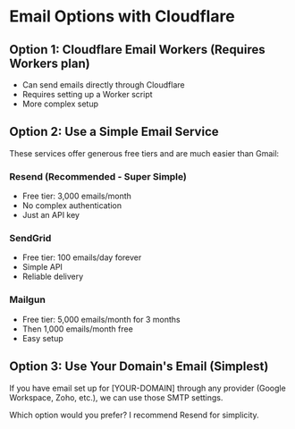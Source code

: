# Email Options with Cloudflare

## Option 1: Cloudflare Email Workers (Requires Workers plan)
- Can send emails directly through Cloudflare
- Requires setting up a Worker script
- More complex setup

## Option 2: Use a Simple Email Service
These services offer generous free tiers and are much easier than Gmail:

### Resend (Recommended - Super Simple)
- Free tier: 3,000 emails/month
- No complex authentication
- Just an API key

### SendGrid
- Free tier: 100 emails/day forever
- Simple API
- Reliable delivery

### Mailgun
- Free tier: 5,000 emails/month for 3 months
- Then 1,000 emails/month free
- Easy setup

## Option 3: Use Your Domain's Email (Simplest)
If you have email set up for [YOUR-DOMAIN] through any provider (Google Workspace, Zoho, etc.), we can use those SMTP settings.

Which option would you prefer? I recommend Resend for simplicity.
